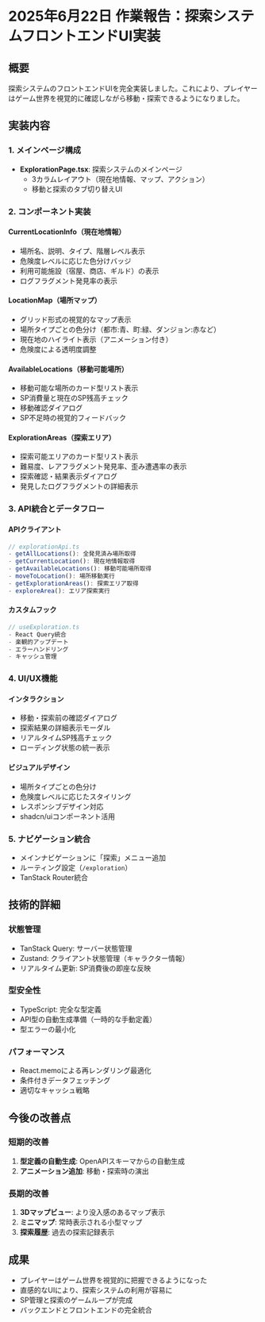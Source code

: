 # 2025年6月22日 作業報告：探索システムフロントエンドUI実装

## 概要
探索システムのフロントエンドUIを完全実装しました。これにより、プレイヤーはゲーム世界を視覚的に確認しながら移動・探索できるようになりました。

## 実装内容

### 1. メインページ構成
- **ExplorationPage.tsx**: 探索システムのメインページ
  - 3カラムレイアウト（現在地情報、マップ、アクション）
  - 移動と探索のタブ切り替えUI

### 2. コンポーネント実装

#### CurrentLocationInfo（現在地情報）
- 場所名、説明、タイプ、階層レベル表示
- 危険度レベルに応じた色分けバッジ
- 利用可能施設（宿屋、商店、ギルド）の表示
- ログフラグメント発見率の表示

#### LocationMap（場所マップ）
- グリッド形式の視覚的なマップ表示
- 場所タイプごとの色分け（都市:青、町:緑、ダンジョン:赤など）
- 現在地のハイライト表示（アニメーション付き）
- 危険度による透明度調整

#### AvailableLocations（移動可能場所）
- 移動可能な場所のカード型リスト表示
- SP消費量と現在のSP残高チェック
- 移動確認ダイアログ
- SP不足時の視覚的フィードバック

#### ExplorationAreas（探索エリア）
- 探索可能エリアのカード型リスト表示
- 難易度、レアフラグメント発見率、歪み遭遇率の表示
- 探索確認・結果表示ダイアログ
- 発見したログフラグメントの詳細表示

### 3. API統合とデータフロー

#### APIクライアント
```typescript
// explorationApi.ts
- getAllLocations(): 全発見済み場所取得
- getCurrentLocation(): 現在地情報取得
- getAvailableLocations(): 移動可能場所取得
- moveToLocation(): 場所移動実行
- getExplorationAreas(): 探索エリア取得
- exploreArea(): エリア探索実行
```

#### カスタムフック
```typescript
// useExploration.ts
- React Query統合
- 楽観的アップデート
- エラーハンドリング
- キャッシュ管理
```

### 4. UI/UX機能

#### インタラクション
- 移動・探索前の確認ダイアログ
- 探索結果の詳細表示モーダル
- リアルタイムSP残高チェック
- ローディング状態の統一表示

#### ビジュアルデザイン
- 場所タイプごとの色分け
- 危険度レベルに応じたスタイリング
- レスポンシブデザイン対応
- shadcn/uiコンポーネント活用

### 5. ナビゲーション統合
- メインナビゲーションに「探索」メニュー追加
- ルーティング設定（`/exploration`）
- TanStack Router統合

## 技術的詳細

### 状態管理
- TanStack Query: サーバー状態管理
- Zustand: クライアント状態管理（キャラクター情報）
- リアルタイム更新: SP消費後の即座な反映

### 型安全性
- TypeScript: 完全な型定義
- API型の自動生成準備（一時的な手動定義）
- 型エラーの最小化

### パフォーマンス
- React.memoによる再レンダリング最適化
- 条件付きデータフェッチング
- 適切なキャッシュ戦略

## 今後の改善点

### 短期的改善
1. **型定義の自動生成**: OpenAPIスキーマからの自動生成
2. **アニメーション追加**: 移動・探索時の演出

### 長期的改善
1. **3Dマップビュー**: より没入感のあるマップ表示
2. **ミニマップ**: 常時表示される小型マップ
3. **探索履歴**: 過去の探索記録表示

## 成果
- プレイヤーはゲーム世界を視覚的に把握できるようになった
- 直感的なUIにより、探索システムの利用が容易に
- SP管理と探索のゲームループが完成
- バックエンドとフロントエンドの完全統合
